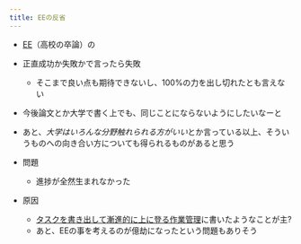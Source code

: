 ```yaml
---
title: EEの反省
---
```


* [EE](EE.md)（高校の卒論）の

* 正直成功か失敗かで言ったら失敗
  
  * そこまで良い点も期待できないし、100%の力を出し切れたとも言えない
* 今後論文とか大学で書く上でも、同じことにならないようにしたいなーと

* あと、*大学はいろんな分野触れられる方がいい*とか言っている以上、そういうものへの向き合い方についても得られるものがあると思う

* 問題
  
  * 進捗が全然生まれなかった
* 原因
  
  * [タスクを書き出して漸進的に上に登る作業管理](%E3%82%BF%E3%82%B9%E3%82%AF%E3%82%92%E6%9B%B8%E3%81%8D%E5%87%BA%E3%81%97%E3%81%A6%E6%BC%B8%E9%80%B2%E7%9A%84%E3%81%AB%E4%B8%8A%E3%81%AB%E7%99%BB%E3%82%8B%E4%BD%9C%E6%A5%AD%E7%AE%A1%E7%90%86.md)に書いたようなことが主?
  * あと、EEの事を考えるのが億劫になったという問題もありそう
